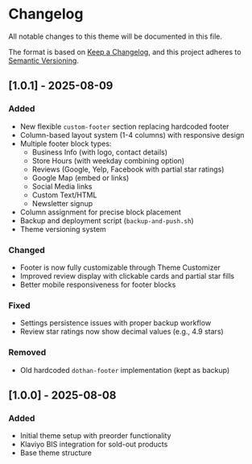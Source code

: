 # Changelog

All notable changes to this theme will be documented in this file.

The format is based on [Keep a Changelog](https://keepachangelog.com/en/1.0.0/),
and this project adheres to [Semantic Versioning](https://semver.org/spec/v2.0.0.html).

## [1.0.1] - 2025-08-09

### Added
- New flexible `custom-footer` section replacing hardcoded footer
- Column-based layout system (1-4 columns) with responsive design
- Multiple footer block types:
  - Business Info (with logo, contact details)
  - Store Hours (with weekday combining option)
  - Reviews (Google, Yelp, Facebook with partial star ratings)
  - Google Map (embed or links)
  - Social Media links
  - Custom Text/HTML
  - Newsletter signup
- Column assignment for precise block placement
- Backup and deployment script (`backup-and-push.sh`)
- Theme versioning system

### Changed
- Footer is now fully customizable through Theme Customizer
- Improved review display with clickable cards and partial star fills
- Better mobile responsiveness for footer blocks

### Fixed
- Settings persistence issues with proper backup workflow
- Review star ratings now show decimal values (e.g., 4.9 stars)

### Removed
- Old hardcoded `dothan-footer` implementation (kept as backup)

## [1.0.0] - 2025-08-08

### Added
- Initial theme setup with preorder functionality
- Klaviyo BIS integration for sold-out products
- Base theme structure